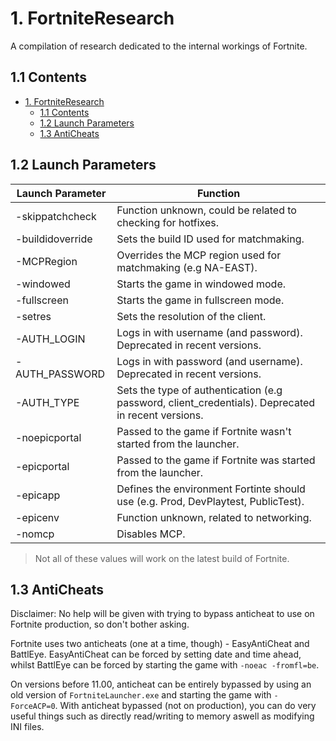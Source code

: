 # 1. FortniteResearch
A compilation of research dedicated to the internal workings of Fortnite.

## 1.1 Contents

- [1. FortniteResearch](#1-fortniteresearch)
  - [1.1 Contents](#11-contents)
  - [1.2 Launch Parameters](#12-launchparameters)
  - [1.3 AntiCheats](#13-anticheats)

## 1.2 Launch Parameters
| Launch Parameter | Function |
| - | - |
| -skippatchcheck | Function unknown, could be related to checking for hotfixes. |
| -buildidoverride | Sets the build ID used for matchmaking. |
| -MCPRegion | Overrides the MCP region used for matchmaking (e.g NA-EAST). |
| -windowed | Starts the game in windowed mode. |
| -fullscreen | Starts the game in fullscreen mode. |
| -setres | Sets the resolution of the client. |
| -AUTH_LOGIN | Logs in with username (and password). Deprecated in recent versions. |
| -AUTH_PASSWORD | Logs in with password (and username). Deprecated in recent versions. |
| -AUTH_TYPE | Sets the type of authentication (e.g password, client_credentials). Deprecated in recent versions. |
| -noepicportal | Passed to the game if Fortnite wasn't started from the launcher. |
| -epicportal | Passed to the game if Fortnite was started from the launcher. |
| -epicapp | Defines the environment Fortinte should use (e.g. Prod, DevPlaytest, PublicTest). |
| -epicenv | Function unknown, related to networking. |
| -nomcp | Disables MCP. |

> Not all of these values will work on the latest build of Fortnite.

## 1.3 AntiCheats
Disclaimer: No help will be given with trying to bypass anticheat to use on Fortnite production, so don't bother asking.

Fortnite uses two anticheats (one at a time, though) - EasyAntiCheat and BattlEye. EasyAntiCheat can be forced by setting date and time ahead, whilst BattlEye can be forced by starting the game with `-noeac -fromfl=be`.

On versions before 11.00, anticheat can be entirely bypassed by using an old version of `FortniteLauncher.exe` and starting the game with `-ForceACP=0`. With anticheat bypassed (not on production), you can do very useful things such as directly read/writing to memory aswell as modifying INI files.
